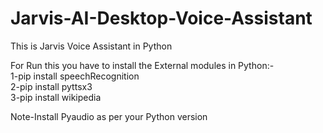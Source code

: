 # Jarvis-AI-Desktop-Voice-Assistant
This is Jarvis Voice Assistant in Python

For Run this you have to install the External modules in Python:-
<br>1-pip install speechRecognition<br>
2-pip install pyttsx3<br>
3-pip install wikipedia



Note-Install Pyaudio as per your Python version
